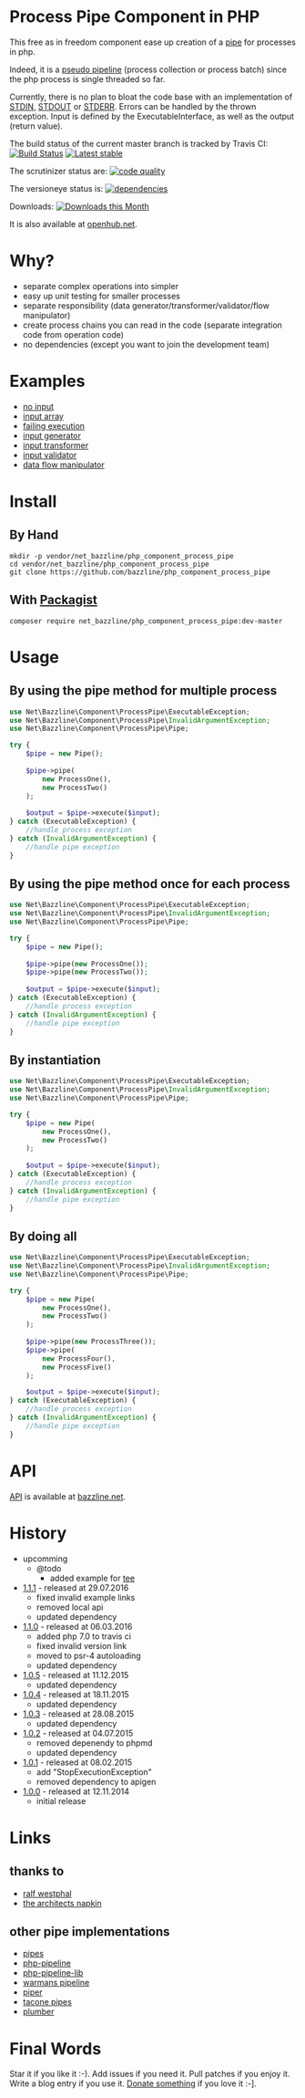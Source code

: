 # Process Pipe Component in PHP

This free as in freedom component ease up creation of a [pipe](http://en.wikipedia.org/wiki/Pipeline_(computing)) for processes in php.

Indeed, it is a [pseudo pipeline](http://en.wikipedia.org/wiki/Pipeline_(software)#Pseudo-pipelines) (process collection or process batch) since the php process is single threaded so far.

Currently, there is no plan to bloat the code base with an implementation of [STDIN](http://en.wikipedia.org/wiki/Standard_streams#Standard_input_.28stdin.29), [STDOUT](http://en.wikipedia.org/wiki/Standard_streams#Standard_output_.28stdout.29) or [STDERR](http://en.wikipedia.org/wiki/Standard_streams#Standard_error_.28stderr.29).
Errors can be handled by the thrown exception. Input is defined by the ExecutableInterface, as well as the output (return value).

The build status of the current master branch is tracked by Travis CI:
[![Build Status](https://travis-ci.org/bazzline/php_component_process_pipe.png?branch=master)](http://travis-ci.org/bazzline/php_component_process_pipe)
[![Latest stable](https://img.shields.io/packagist/v/net_bazzline/php_component_process_pipe.svg)](https://packagist.org/packages/net_bazzline/php_component_process_pipe)

The scrutinizer status are:
[![code quality](https://scrutinizer-ci.com/g/bazzline/php_component_process_pipe/badges/quality-score.png?b=master)](https://scrutinizer-ci.com/g/bazzline/php_component_process_pipe/)

The versioneye status is:
[![dependencies](https://www.versioneye.com/user/projects/54613c39a23e418458000006/badge.svg?style=flat)](https://www.versioneye.com/user/projects/54613c39a23e418458000006)

Downloads:
[![Downloads this Month](https://img.shields.io/packagist/dm/net_bazzline/php_component_process_pipe.svg)](https://packagist.org/packages/net_bazzline/php_component_process_pipe)

It is also available at [openhub.net](http://www.openhub.net/p/720386).

# Why?

* separate complex operations into simpler
* easy up unit testing for smaller processes
* separate responsibility (data generator/transformer/validator/flow manipulator)
* create process chains you can read in the code (separate integration code from operation code)
* no dependencies (except you want to join the development team)

# Examples

* [no input](https://github.com/bazzline/php_component_process_pipe/blob/master/example/NoInput/run.php)
* [input array](https://github.com/bazzline/php_component_process_pipe/blob/master/example/InputArray/run.php)
* [failing execution](https://github.com/bazzline/php_component_process_pipe/blob/master/example/FailingExecution/run.php)
* [input generator](https://github.com/bazzline/php_component_process_pipe/blob/master/example/InputGenerator/run.php)
* [input transformer](https://github.com/bazzline/php_component_process_pipe/blob/master/example/InputTransformer/run.php)
* [input validator](https://github.com/bazzline/php_component_process_pipe/blob/master/example/InputValidator/run.php)
* [data flow manipulator](https://github.com/bazzline/php_component_process_pipe/blob/master/example/DataFlowManipulator/run.php)

# Install

## By Hand

    mkdir -p vendor/net_bazzline/php_component_process_pipe
    cd vendor/net_bazzline/php_component_process_pipe
    git clone https://github.com/bazzline/php_component_process_pipe

## With [Packagist](https://packagist.org/packages/net_bazzline/php_component_process_pipe)

    composer require net_bazzline/php_component_process_pipe:dev-master

# Usage

## By using the pipe method for multiple process

```php
use Net\Bazzline\Component\ProcessPipe\ExecutableException;
use Net\Bazzline\Component\ProcessPipe\InvalidArgumentException;
use Net\Bazzline\Component\ProcessPipe\Pipe;

try {
    $pipe = new Pipe();
    
    $pipe->pipe(
        new ProcessOne(), 
        new ProcessTwo()
    );
    
    $output = $pipe->execute($input);
} catch (ExecutableException) {
    //handle process exception
} catch (InvalidArgumentException) {
    //handle pipe exception
}
```
## By using the pipe method once for each process

```php
use Net\Bazzline\Component\ProcessPipe\ExecutableException;
use Net\Bazzline\Component\ProcessPipe\InvalidArgumentException;
use Net\Bazzline\Component\ProcessPipe\Pipe;

try {
    $pipe = new Pipe();
    
    $pipe->pipe(new ProcessOne());
    $pipe->pipe(new ProcessTwo());
    
    $output = $pipe->execute($input);
} catch (ExecutableException) {
    //handle process exception
} catch (InvalidArgumentException) {
    //handle pipe exception
}
```

## By instantiation

```php
use Net\Bazzline\Component\ProcessPipe\ExecutableException;
use Net\Bazzline\Component\ProcessPipe\InvalidArgumentException;
use Net\Bazzline\Component\ProcessPipe\Pipe;

try {
    $pipe = new Pipe(
        new ProcessOne(),
        new ProcessTwo()
    );
    
    $output = $pipe->execute($input);
} catch (ExecutableException) {
    //handle process exception
} catch (InvalidArgumentException) {
    //handle pipe exception
}
```

## By doing all

```php
use Net\Bazzline\Component\ProcessPipe\ExecutableException;
use Net\Bazzline\Component\ProcessPipe\InvalidArgumentException;
use Net\Bazzline\Component\ProcessPipe\Pipe;

try {
    $pipe = new Pipe(
        new ProcessOne(),
        new ProcessTwo()
    );
    
    $pipe->pipe(new ProcessThree());
    $pipe->pipe(
        new ProcessFour(),
        new ProcessFive()
    );

    $output = $pipe->execute($input);
} catch (ExecutableException) {
    //handle process exception
} catch (InvalidArgumentException) {
    //handle pipe exception
}
```

# API

[API](http://www.bazzline.net/4fedd5481f448035b78eda04155168a08e3ee5b5/index.html) is available at [bazzline.net](http://www.bazzline.net).

# History

* upcomming
    * @todo
        * added example for [tee](https://en.wikipedia.org/wiki/Tee_(command))
* [1.1.1](https://github.com/bazzline/php_component_process_pipe/tree/1.1.1) - released at 29.07.2016
    * fixed invalid example links
    * removed local api
    * updated dependency
* [1.1.0](https://github.com/bazzline/php_component_process_pipe/tree/1.1.0) - released at 06.03.2016
    * added php 7.0 to travis ci
    * fixed invalid version link
    * moved to psr-4 autoloading
    * updated dependency
* [1.0.5](https://github.com/bazzline/php_component_process_pipe/tree/1.0.5) - released at 11.12.2015
    * updated dependency
* [1.0.4](https://github.com/bazzline/php_component_process_pipe/tree/1.0.4) - released at 18.11.2015
    * updated dependency
* [1.0.3](https://github.com/bazzline/php_component_process_pipe/tree/1.0.3) - released at 28.08.2015
    * updated dependency
* [1.0.2](https://github.com/bazzline/php_component_process_pipe/tree/1.0.2) - released at 04.07.2015
    * removed depenendy to phpmd
    * updated dependency
* [1.0.1](https://github.com/bazzline/php_component_process_pipe/tree/1.0.1) - released at 08.02.2015
    * add "StopExecutionException"
    * removed dependency to apigen
* [1.0.0](https://github.com/bazzline/php_component_process_pipe/tree/1.0.0) - released at 12.11.2014
    * initial release

# Links

## thanks to

* [ralf westphal](http://ralfw.de/)
* [the architects napkin](https://leanpub.com/thearchitectsnapkin-derschummelzettel)

## other pipe implementations

* [pipes](https://github.com/vkartaviy/pipes)
* [php-pipeline](https://github.com/JosephMoniz/php-pipeline)
* [php-pipeline-lib](https://github.com/phppro/php-pipeline-lib)
* [warmans pipeline](https://github.com/warmans/pipeline)
* [piper](https://github.com/yuya-takeyama/piper)
* [tacone pipes](https://github.com/tacone/pipes)
* [plumber](https://github.com/jadell/plumber)

# Final Words

Star it if you like it :-). Add issues if you need it. Pull patches if you enjoy it. Write a blog entry if you use it. [Donate something](https://gratipay.com/~stevleibelt) if you love it :-].
